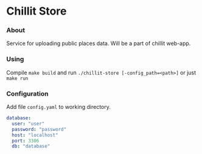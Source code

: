 # Chillit Store

### About

Service for uploading public places data. Will be a part of chillit web-app. 

### Using

Compile `make build` and run `./chillit-store [-config_path=<path>]` or just `make run`

### Configuration

Add file `config.yaml` to working directory.
 
``` yaml
database:
  user: "user"
  password: "password"
  host: "localhost"
  port: 3306
  db: "database"
``` 
